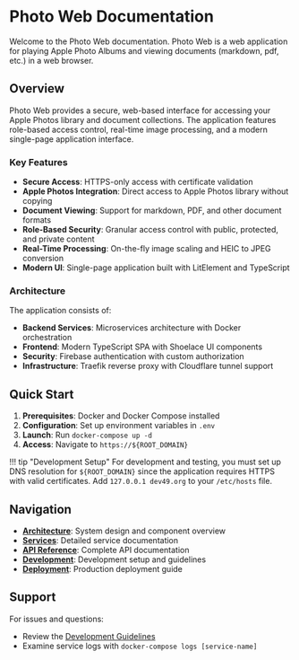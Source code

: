 # Photo Web Documentation

Welcome to the Photo Web documentation. Photo Web is a web application for playing Apple Photo Albums and viewing documents (markdown, pdf, etc.) in a web browser.

## Overview

Photo Web provides a secure, web-based interface for accessing your Apple Photos library and document collections. The application features role-based access control, real-time image processing, and a modern single-page application interface.

### Key Features

- **Secure Access**: HTTPS-only access with certificate validation
- **Apple Photos Integration**: Direct access to Apple Photos library without copying
- **Document Viewing**: Support for markdown, PDF, and other document formats
- **Role-Based Security**: Granular access control with public, protected, and private content
- **Real-Time Processing**: On-the-fly image scaling and HEIC to JPEG conversion
- **Modern UI**: Single-page application built with LitElement and TypeScript

### Architecture

The application consists of:

- **Backend Services**: Microservices architecture with Docker orchestration
- **Frontend**: Modern TypeScript SPA with Shoelace UI components
- **Security**: Firebase authentication with custom authorization
- **Infrastructure**: Traefik reverse proxy with Cloudflare tunnel support

## Quick Start

1. **Prerequisites**: Docker and Docker Compose installed
2. **Configuration**: Set up environment variables in `.env`
3. **Launch**: Run `docker-compose up -d`
4. **Access**: Navigate to `https://${ROOT_DOMAIN}`

!!! tip "Development Setup"
    For development and testing, you must set up DNS resolution for `${ROOT_DOMAIN}` since the application requires HTTPS with valid certificates. Add `127.0.0.1 dev49.org` to your `/etc/hosts` file.

## Navigation

- **[Architecture](architecture/overview.md)**: System design and component overview
- **[Services](services/auth.md)**: Detailed service documentation
- **[API Reference](api-reference.md)**: Complete API documentation
- **[Development](development/getting-started.md)**: Development setup and guidelines
- **[Deployment](deployment/docker.md)**: Production deployment guide

## Support

For issues and questions:

- Review the [Development Guidelines](development/guidelines.md)
- Examine service logs with `docker-compose logs [service-name]`